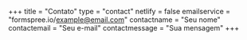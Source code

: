 +++
title = "Contato"
type = "contact"
netlify = false
emailservice = "formspree.io/example@email.com"
contactname = "Seu nome"
contactemail = "Seu e-mail"
contactmessage = "Sua mensagem"
+++
